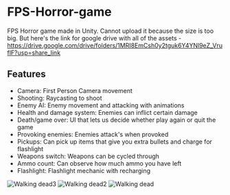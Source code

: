 # FPS-Horror-game
FPS Horror game made in Unity. Cannot upload it because the size is too big. But here's the link for google drive with all of the assets - https://drive.google.com/drive/folders/1MRI8EmCsh0y2tguk6Y4YNl9eZ_VruflF?usp=share_link


## Features
- Camera: First Person Camera movement
- Shooting: Raycasting to shoot
- Enemy AI: Enemy movement and attacking with animations 
- Health and damage system: Enemies can inflict certain damage
- Death/game over: UI that lets us decide whether play again or quit the game 
- Provoking enemies: Enemies attack's when provoked
- Pickups: Can pick up items that give you extra bullets and charge for flashlight
- Weapons switch: Weapons can be cycled through
- Ammo count: Can observe how much ammo you have left 
- Flashlight: Flashlight mechanic with recharging 


![Walking dead3](https://user-images.githubusercontent.com/106979924/224992034-151f248c-e66e-4268-b912-48596a7e5331.png)
![Walking dead2](https://user-images.githubusercontent.com/106979924/224992113-1ceb1874-14a2-4a5e-9193-43f1530d29f5.png)
![Walking dead](https://user-images.githubusercontent.com/106979924/224992159-4c643ee0-e16e-4837-a33d-7e9e91cca786.png)
